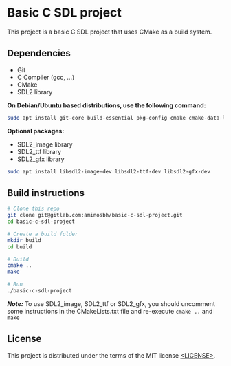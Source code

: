 # Basic C SDL project

This project is a basic C SDL project that uses CMake as a build system.

## Dependencies

- Git
- C Compiler (gcc, ...)
- CMake
- SDL2 library

**On Debian/Ubuntu based distributions, use the following command:**

```sh
sudo apt install git-core build-essential pkg-config cmake cmake-data libsdl2-dev
```

**Optional packages:**

- SDL2_image library
- SDL2_ttf library
- SDL2_gfx library

```sh
sudo apt install libsdl2-image-dev libsdl2-ttf-dev libsdl2-gfx-dev
```

## Build instructions

```sh
# Clone this repo
git clone git@gitlab.com:aminosbh/basic-c-sdl-project.git
cd basic-c-sdl-project

# Create a build folder
mkdir build
cd build

# Build
cmake ..
make

# Run
./basic-c-sdl-project
```

***Note:*** To use SDL2_image, SDL2_ttf or SDL2_gfx, you should uncomment
some instructions in the CMakeLists.txt file and re-execute `cmake ..` and `make`

## License

This project is distributed under the terms of the MIT license
[&lt;LICENSE&gt;](LICENSE).

